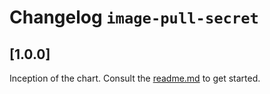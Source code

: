 # Changelog `image-pull-secret`

## [1.0.0]
Inception of the chart. Consult the [readme.md](./readme.md) to get started.